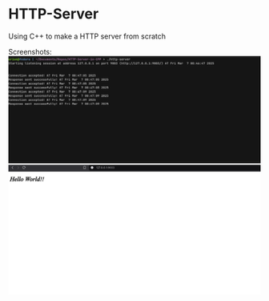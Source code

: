 # HTTP-Server

Using C++ to make a HTTP server from scratch

Screenshots:
![alt text](images/image.png)
![alt text](images/image1.png)
